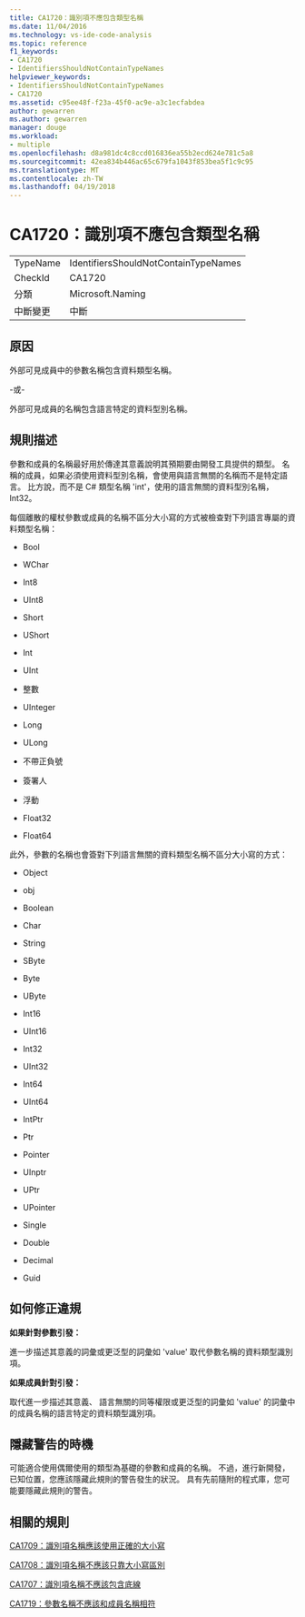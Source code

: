 ```yaml
---
title: CA1720：識別項不應包含類型名稱
ms.date: 11/04/2016
ms.technology: vs-ide-code-analysis
ms.topic: reference
f1_keywords:
- CA1720
- IdentifiersShouldNotContainTypeNames
helpviewer_keywords:
- IdentifiersShouldNotContainTypeNames
- CA1720
ms.assetid: c95ee48f-f23a-45f0-ac9e-a3c1ecfabdea
author: gewarren
ms.author: gewarren
manager: douge
ms.workload:
- multiple
ms.openlocfilehash: d8a981dc4c8ccd016836ea55b2ecd624e781c5a8
ms.sourcegitcommit: 42ea834b446ac65c679fa1043f853bea5f1c9c95
ms.translationtype: MT
ms.contentlocale: zh-TW
ms.lasthandoff: 04/19/2018
---
```

# <a name="ca1720-identifiers-should-not-contain-type-names"></a>CA1720：識別項不應包含類型名稱
|||
|-|-|
|TypeName|IdentifiersShouldNotContainTypeNames|
|CheckId|CA1720|
|分類|Microsoft.Naming|
|中斷變更|中斷|

## <a name="cause"></a>原因
 外部可見成員中的參數名稱包含資料類型名稱。

 -或-

 外部可見成員的名稱包含語言特定的資料型別名稱。

## <a name="rule-description"></a>規則描述
 參數和成員的名稱最好用於傳達其意義說明其預期要由開發工具提供的類型。 名稱的成員，如果必須使用資料型別名稱，會使用與語言無關的名稱而不是特定語言。 比方說，而不是 C# 類型名稱 'int'，使用的語言無關的資料型別名稱，Int32。

 每個離散的權杖參數或成員的名稱不區分大小寫的方式被檢查對下列語言專屬的資料類型名稱：

-   Bool

-   WChar

-   Int8

-   UInt8

-   Short

-   UShort

-   Int

-   UInt

-   整數

-   UInteger

-   Long

-   ULong

-   不帶正負號

-   簽署人

-   浮動

-   Float32

-   Float64

 此外，參數的名稱也會簽對下列語言無關的資料類型名稱不區分大小寫的方式：

-   Object

-   obj

-   Boolean

-   Char

-   String

-   SByte

-   Byte

-   UByte

-   Int16

-   UInt16

-   Int32

-   UInt32

-   Int64

-   UInt64

-   IntPtr

-   Ptr

-   Pointer

-   UInptr

-   UPtr

-   UPointer

-   Single

-   Double

-   Decimal

-   Guid

## <a name="how-to-fix-violations"></a>如何修正違規
 **如果針對參數引發：**

 進一步描述其意義的詞彙或更泛型的詞彙如 'value' 取代參數名稱的資料類型識別項。

 **如果成員針對引發：**

 取代進一步描述其意義、 語言無關的同等權限或更泛型的詞彙如 'value' 的詞彙中的成員名稱的語言特定的資料類型識別項。

## <a name="when-to-suppress-warnings"></a>隱藏警告的時機
 可能適合使用偶爾使用的類型為基礎的參數和成員的名稱。 不過，進行新開發，已知位置，您應該隱藏此規則的警告發生的狀況。 具有先前隨附的程式庫，您可能要隱藏此規則的警告。

## <a name="related-rules"></a>相關的規則
 [CA1709：識別項名稱應該使用正確的大小寫](../code-quality/ca1709-identifiers-should-be-cased-correctly.md)

 [CA1708：識別項名稱不應該只靠大小寫區別](../code-quality/ca1708-identifiers-should-differ-by-more-than-case.md)

 [CA1707：識別項名稱不應該包含底線](../code-quality/ca1707-identifiers-should-not-contain-underscores.md)

 [CA1719：參數名稱不應該和成員名稱相符](../code-quality/ca1719-parameter-names-should-not-match-member-names.md)